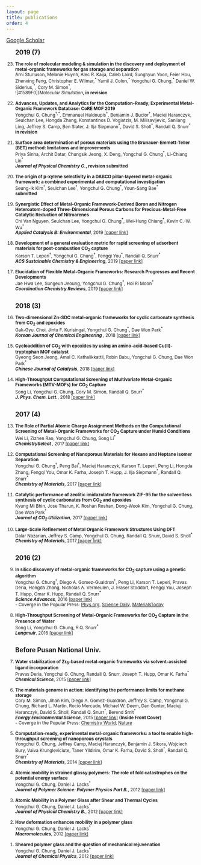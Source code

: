 ```yaml
---
layout: page
title: publications
order: 4
---
```

<a href="https://scholar.google.co.kr/citations?hl=en&user=1bRl4o4AAAAJ&view_op=list_works&sortby=pubdate">Google Scholar </a>
<br>
<ol reversed>

<b><big>2019 (7) </big></b>

<small>

<li><b>The role of molecular modeling & simulation in the discovery and deployment of metal-organic frameworks for gas storage and separation</b>
<br>Arni Sturluson, Melanie Huynh, Alec R. Kaija, Caleb Laird, Sunghyun Yoon, Feier Hou, Zhenxing Feng, Christopher E. Wilmer,<sup>*</sup> Yamil J. Colon,<sup>*</sup> Yongchul G. Chung,<sup>*</sup> Daniel W. Siderius,<sup>*</sup>, Cory M. Simon<sup>*</sup>,
<br>![#1589F0](<i>Molecular Simulation</i><b>, in revision</b></li>
<br>
<li><b>Advances, Updates, and Analytics for the Computation-Ready, Experimental Metal-Organic Framework Database: CoRE MOF 2019</b>
<br>Yongchul G. Chung<sup>†,*</sup>, Emmanuel Haldoupis<sup>†</sup>, Benjamin J. Bucior<sup>†</sup>, Maciej Haranczyk, Seulchan Lee, Hongda Zhang, Konstantinos D. Vogiatzis, M. Milisavljevic, Sanliang Ling, Jeffrey S. Camp, Ben Slater, J. Ilja Siepmann<sup>*</sup>, David S. Sholl<sup>*</sup>, Randall Q. Snurr<sup>*</sup>
<br><b>in revision</b></li>
<br>
<li><b>Surface area determination of porous materials using the Brunauer-Emmett-Teller (BET) method: limitations and improvements</b>
<br>Priya Sinha, Archit Datar, Chungsik Jeong, X. Deng, Yongchul G. Chung<sup>*</sup>, Li-Chiang Lin<sup>*</sup>
<br><b><i>Journal of Physical Chemistry C.</i></b><b>, revision submitted</b></li>
<br>
<li><b>The origin of p-xylene selectivity in a DABCO pillar-layered metal-organic framework: a combined experimental and computational investigation</b>
<br>Seung-Ik Kim<sup>†</sup>, Seulchan Lee<sup>†</sup>, Yongchul G. Chung<sup>*</sup>, Youn-Sang Bae<sup>*</sup>
<br><b>submitted</b></li>
<br>
<li><b>Synergistic Effect of Metal-Organic Framework-Derived Boron and Nitrogen Heteroatom-doped Three-Dimensional Porous Carbons for Precious-Metal-Free Catalytic Reduction of Nitroarenes</b>
<br>Chi Van Nguyen, Seulchan Lee, Yongchul G. Chung<sup>*</sup>, Wei-Hung Chiang<sup>*</sup>, Kevin C.-W. Wu<sup>*</sup>
<br><b><i>Applied Catalysis B: Environmental</i></b>, 2019 <a href="https://www.sciencedirect.com/science/article/pii/S0926337319306344">[paper link]</a></li>
<br>
<li><b>Development of a general evaluation metric for rapid screening of adsorbent materials for post-combustion CO<sub>2</sub> capture</b>
<br>Karson T. Leperi<sup>†</sup>, Yongchul G. Chung<sup>†</sup>, Fengqi You<sup>*</sup>, Randall Q. Snurr<sup>*</sup>
<br><b><i>ACS Sustainable Chemistry & Engineering</i></b>, 2019 <a href="https://pubs.acs.org/doi/10.1021/acssuschemeng.9b01418"> [paper link]</a></li>
<br>
<li><b>Elucidation of Flexible Metal-Organic Frameworks: Research Progresses and Recent Developments</b>
<br>Jae Hwa Lee, Sungeun Jeoung, Yongchul G. Chung<sup>*</sup>, Hoi Ri Moon<sup>*</sup>
<br><b><i>Coordination Chemistry Reviews</i></b>, 2019 <a href="https://doi.org/10.1016/j.ccr.2019.03.008"> [paper link]</a></li>
<br>
</small>

<b><big>2018 (3)</big></b>

<small>
<li><b>Two-dimensional Zn-SDC metal-organic frameworks for cyclic carbonate synthesis from CO<sub>2</sub> and epoxides</b>
<br>Gak-Gyu. Choi, Jintu F. Kurisingal, Yongchul G. Chung<sup>*</sup>, Dae Won Park<sup>*</sup>
<br><b><i> Korean Journal of Chemical Engineering </i></b>, 2018 <a href="https://doi.org/10.1007/s11814-018-0023-y"> [paper link]</a></li>
<br>
<li><b>Cycloaddition of CO<sub>2</sub> with epoxides by using an amino-acid-based Cu(II)-tryptophan MOF catalyst</b>
<br>Gyeong Seon Jeong, Amal C. Kathalikkattil, Robin Babu, Yongchul G. Chung, Dae Won Park<sup>*</sup>
<br><b><i> Chinese Journal of Catalysis</i></b>, 2018 <a href="http://www.cjcatal.org/EN/abstract/abstract22354.shtml"> [paper link]</a></li>
<br>
<li><b>High-Throughput Computational Screening of Multivariate Metal–Organic Frameworks (MTV-MOFs) for CO<sub>2</sub> Capture</b>
<br>Song Li, Yongchul G. Chung, Cory M. Simon, Randall Q. Snurr<sup>*</sup>
<br><b><i> J. Phys. Chem. Lett.</i></b>, 2018 <a href="http://pubs.acs.org/doi/10.1021/acs.jpclett.7b02700"> [paper link]</a></li>
<br>
</small>

<b><big>2017 (4)</big></b>

<small>
<li><b>The Role of Partial Atomic Charge Assignment Methods on the Computational Screening of Metal-Organic Frameworks for CO<sub>2</sub> Capture under Humid Conditions</b>
<br>Wei Li, Zizhen Rao, Yongchul G. Chung, Song Li<sup>*</sup>
<br><b><i> ChemistrySelect </i></b>, 2017 <a href="http://onlinelibrary.wiley.com/doi/10.1002/slct.201701934/abstract"> [paper link] </a></li>
<br>
<li><b>Computational Screening of Nanoporous Materials for Hexane and Heptane Isomer Separation</b>
<br>Yongchul G. Chung<sup>†</sup>, Peng Bai<sup>†</sup>, Maciej Haranczyk, Karson T. Leperi, Peng Li, Hongda Zhang, Fengqi You, Omar K. Farha, Joseph T. Hupp, J. Ilja Siepmann<sup>*</sup>, Randall Q. Snurr<sup>*</sup>
<br><b><i>Chemistry of Materials</i></b>, 2017 <a href="http://pubs.acs.org/doi/10.1021/acs.chemmater.7b01565"> [paper link]</a></li>
<br>
<li><b>Catalytic performance of zeolitic imidazolate framework ZIF-95 for the solventless synthesis of cyclic carbonates from CO<sub>2</sub> and epoxides</b>
<br>Kyung Mi Bhin, Jose Tharun, K. Roshan Roshan, Dong-Wook Kim, Yongchul G. Chung, Dae Won Park<sup>*</sup>
<br><b><i>Journal of CO<sub>2</sub> Utilization</i></b>, 2017 <a href="http://www.sciencedirect.com/science/article/pii/S2212982016300634"> [paper link] </a></li>
<br>
<li><b>Large-Scale Refinement of Metal Organic Framework Structures Using DFT</b>
<br>Dalar Nazarian, Jeffrey S. Camp, Yongchul G. Chung, Randall Q. Snurr, David S. Sholl<sup>*</sup>
<br><b><i>Chemistry of Materials</i></b>, 2017<a href="http://pubs.acs.org/doi/abs/10.1021/acs.chemmater.6b04226"> [paper link]</a></li>
<br>
</small>

<b><big>2016 (2)</big></b>

<small>
<li><b>In silico discovery of metal-organic frameworks for CO<sub>2</sub> capture using a genetic algorithm</b>
<br>Yongchul G. Chung<sup>†</sup>, Diego A. Gomez-Gualdron<sup>†</sup>, Peng Li, Karson T. Leperi, Pravas Deria, Hongda Zhang, Nicholas A. Vermeulen, J. Fraser Stoddart, Fengqi You, Joseph T. Hupp, Omar K. Hupp, Randall Q. Snurr<sup>*</sup>
<br><b><i>Science Advances</i></b>, 2016 <a href="http://advances.sciencemag.org/content/2/10/e1600909"> [paper link]</a></li>
- Coverge in the Popular Press: <a href="http://phys.org/news/2016-10-genetic-algorithm-rapidly-candidates-pre-combustion.html">Phys.org</a>, <a href="https://www.sciencedaily.com/releases/2016/10/161017112102.htm">Science Daily</a>, <a href="http://www.materialstoday.com/computation-theory/news/way-to-identify-best-mof-for-the-job/">MaterialsToday </a><br>
<br>
<li><b>High-Throughput Screening of Metal-Organic Frameworks for CO<sub>2</sub> Capture in the Presence of Water</b>
<br>Song Li, Yongchul G. Chung, R.Q. Snurr<sup>*</sup>
<br><b><i>Langmuir</i></b>, 2016 <a href="http://pubs.acs.org/doi/abs/10.1021/acs.langmuir.6b02803"> [paper link]</a> </li>
<br>
</small>

<b><big>Before Pusan National Univ.</big></b>

<small>
<li><b>Water stabilization of Zr<sub>6</sub>-based metal-organic frameworks via solvent-assisted ligand incorporation</b>
<br>Pravas Deria, Yongchul G. Chung, Randall Q. Snurr, Joseph T. Hupp, Omar K. Farha<sup>*</sup>
<br><b><i>Chemical Science</i></b>, 2015 <a href="http://dx.doi.org/10.1039/C5SC01784J"> [paper link]</a></li>
<br>
<li><b>The materials genome in action: identifying the performance limits for methane storage</b>
<br>Cory M. Simon, Jihan Kim, Diego A. Gomez-Gualdron, Jeffrey S. Camp, Yongchul G. Chung, Richard L. Martin, Rocio Mercado, Michael W. Deem, Dan Gunter, Maciej Haranczyk, David S. Sholl, Randall Q. Snurr<sup>*</sup>, Berend Smit<sup>*</sup>
<br><b><i>Energy Environmental Science</i></b>, 2015 <a href="http://dx.doi.org/10.1039/C4EE03515A"> [paper link]</a> <b>(Inside Front Cover)</b>
  <br>- Coverge in the Popular Press: <a href="https://www.chemistryworld.com/research/nanoporous-methane-storage-an-impossible-target/8272.article">Chemistry World</a>, <a href="http://www.nature.com/news/can-artificial-intelligence-create-the-next-wonder-material-1.19850">Nature</a></li>
<br>
<li><b>Computation-ready, experimental metal-organic frameworks: a tool to enable high-throughput screening of nanoporous crystals</b>
<br>Yongchul G. Chung, Jeffrey Camp, Maciej Haranczyk, Benjamin J. Sikora, Wojciech Bury, Vaiva Krungleviciute, Taner Yildirim, Omar K. Farha, David S. Sholl<sup>*</sup>, Randall Q. Snurr<sup>*</sup>
<br><b><i>Chemistry of Materials</i></b>, 2014 <a href="http://pubs.acs.org/doi/abs/10.1021/cm502594j"> [paper link]</a></li>
<br>
<li><b>Atomic mobility in strained glassy polymers: The role of fold catastrophes on the potential energy surface</b>
<br>Yongchul G. Chung, Daniel J. Lacks<sup>*</sup>
<br><b><i>Journal of Polymer Science: Polymer Physics Part B.</i></b>, 2012 <a href="http://onlinelibrary.wiley.com/doi/10.1002/polb.23166/full"> [paper link]</a></li>
<br>
<li><b>Atomic Mobility in a Polymer Glass after Shear and Thermal Cycles</b>
<br>Yongchul G. Chung, Daniel J. Lacks<sup>*</sup>
<br><b><i>Journal of Physical Chemistry B.</i></b>, 2012 <a href="http://pubs.acs.org/doi/abs/10.1021/jp309772f"> [paper link]</a></li>
<br>
<li><b>How deformation enhances mobility in a polymer glass</b>
<br>Yongchul G. Chung, Daniel J. Lacks<sup>*</sup>
<br><b><i>Macromolecules</i></b>, 2012 <a href="http://pubs.acs.org/doi/abs/10.1021/ma300431x"> [paper link]</a></li>
<br>
<li><b>Sheared polymer glass and the question of mechanical rejuvenation</b>
<br>Yongchul G. Chung, Daniel J. Lacks<sup>*</sup>
<br><b><i>Journal of Chemical Physics</i></b>, 2012 <a href="http://scitation.aip.org/content/aip/journal/jcp/136/12/10.1063/1.3698473"> [paper link]</a></li>

<br>
</small>
</ol>
